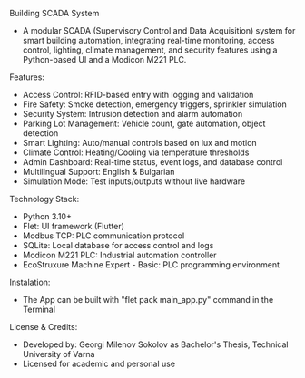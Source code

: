 Building SCADA System
- A modular SCADA (Supervisory Control and Data Acquisition) system for smart building automation,
integrating real-time monitoring, access control, lighting, climate management,
and security features using a Python-based UI and a Modicon M221 PLC.

Features:
- Access Control: RFID-based entry with logging and validation
- Fire Safety: Smoke detection, emergency triggers, sprinkler simulation
- Security System: Intrusion detection and alarm automation
- Parking Lot Management: Vehicle count, gate automation, object detection
- Smart Lighting: Auto/manual controls based on lux and motion
- Climate Control: Heating/Cooling via temperature thresholds
- Admin Dashboard: Real-time status, event logs, and database control
- Multilingual Support: English & Bulgarian
- Simulation Mode: Test inputs/outputs without live hardware

Technology Stack:
- Python 3.10+
- Flet: UI framework (Flutter)
- Modbus TCP: PLC communication protocol
- SQLite: Local database for access control and logs
- Modicon M221 PLC: Industrial automation controller
- EcoStruxure Machine Expert - Basic: PLC programming environment

Instalation:
- The App can be built with "flet pack main_app.py" command in the Terminal

License & Credits:
- Developed by: Georgi Milenov Sokolov as Bachelor's Thesis, Technical University of Varna
- Licensed for academic and personal use
